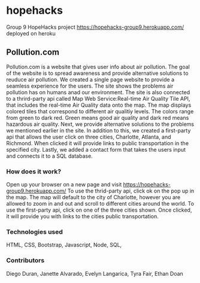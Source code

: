 # hopehacks

Group 9 HopeHacks project https://hopehacks-group9.herokuapp.com/ deployed on heroku

## Pollution.com

Pollution.com is a website that gives user info about air pollution. The goal of the website is to spread awareness and provide alternative solutions
to reuduce air pollution. We created a single page website to provide a seamless experience for the users. The site shows the problems air pollution has on
humans anad our environment. The site is also connected to a thrird-party api called Map Web Service:Real-time Air Quality Tile API, that includes the
real-time Air Quality data onto the map. The map displays colored tiles that correspond to different air qualitiy levels. The colors range from green
to dark red. Green means good air quality and dark red means hazardous air quality. Next, we provide alternative solutions to the problems we mentioned
earlier in the site. In addition to this, we created a first-party api that allows the user click on three cities, Charlotte, Atlanta, and Richmond.
When clicked it will provide links to public transportation in the specified city. Lastly, we added a contact form that takes the users input
and connects it to a SQL database.

### How does it work?

Open up your browser on a new page and visit https://hopehacks-group9.herokuapp.com/
To use the thrid-party api, click ok on the pop up in the map. The map will default to the city of Charlotte, however you are allowed to zoom in and out
and scroll to different cities around the world.
To use the first-party api, click on one of the three cities shown. Once clicked, it will provide you with links to the cities public transportation.

### Technologies used

HTML,
CSS,
Bootstrap,
Javascript,
Node,
SQL,

### Contributors

Diego Duran, Janette Alvarado, Evelyn Langarica, Tyra Fair, Ethan Doan
